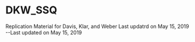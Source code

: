 # DKW_SSQ
Replication Material for Davis, Klar, and Weber
Last updatrd on May 15, 2019
--Last updated on May 15, 2019
